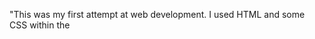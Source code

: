
"This was my first attempt at web development. I used HTML and some CSS within the <style> tag. The elements I used include HTML tags such as ;h1' 'h2', and 'p'. I also used 'main', 'div', 'table', 'header', and 'footer'. Additionally, I applied CSS properties like 'margin', 'color', 'border', and 'padding'."

project1=contains only html , i used html tags like 'div','h1','h3','p','table','header' and 'footer'.
project2=contains html and css , i used html tags,css specialy style .
project3=contains html and css, i used html tags,css specialy style ,also i used grid.
project4=contains html and css ,is a login project.
.
